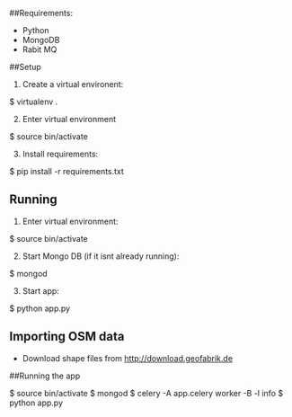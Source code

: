 ##Requirements:
- Python
- MongoDB
- Rabit MQ


##Setup

1) Create a virtual environent:

$ virtualenv .

2) Enter virtual environment

$ source bin/activate

3) Install requirements:

$ pip install -r requirements.txt

## Running

1) Enter virtual environment:

$ source bin/activate

2) Start Mongo DB (if it isnt already running):

$ mongod

3) Start app:

$ python app.py

## Importing OSM data

* Download shape files from http://download.geofabrik.de



##Running the app

$ source bin/activate
$ mongod
$ celery -A app.celery worker -B -l info
$ python app.py